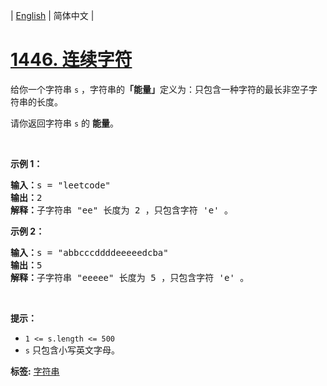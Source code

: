 | [English](README_EN.md) | 简体中文 |

# [1446. 连续字符](https://leetcode.cn/problems/consecutive-characters)
<p>给你一个字符串&nbsp;<code>s</code>&nbsp;，字符串的<strong>「能量」</strong>定义为：只包含一种字符的最长非空子字符串的长度。</p>

<p>请你返回字符串 <code>s</code> 的 <strong>能量</strong>。</p>

<p>&nbsp;</p>

<p><strong>示例 1：</strong></p>

<pre>
<strong>输入：</strong>s = "leetcode"
<strong>输出：</strong>2
<strong>解释：</strong>子字符串 "ee" 长度为 2 ，只包含字符 'e' 。
</pre>

<p><strong>示例 2：</strong></p>

<pre>
<strong>输入：</strong>s = "abbcccddddeeeeedcba"
<strong>输出：</strong>5
<strong>解释：</strong>子字符串 "eeeee" 长度为 5 ，只包含字符 'e' 。
</pre>

<p>&nbsp;</p>

<p><strong>提示：</strong></p>

<ul>
	<li><code>1 &lt;= s.length &lt;= 500</code></li>
	<li><code>s</code>&nbsp;只包含小写英文字母。</li>
</ul>

**标签:**  [字符串](https://leetcode.cn/tag/string) 